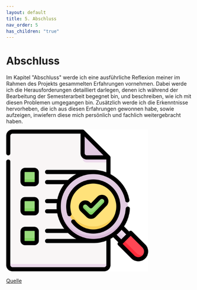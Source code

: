 ```yaml
---
layout: default
title: 5. Abschluss
nav_order: 5
has_children: "true"
---
```

# Abschluss

Im Kapitel "Abschluss" werde ich eine ausführliche Reflexion meiner im Rahmen des Projekts gesammelten Erfahrungen vornehmen. Dabei werde ich die Herausforderungen detailliert darlegen, denen ich während der Bearbeitung der Semesterarbeit begegnet bin, und beschreiben, wie ich mit diesen Problemen umgegangen bin. Zusätzlich werde ich die Erkenntnisse hervorheben, die ich aus diesen Erfahrungen gewonnen habe, sowie aufzeigen, inwiefern diese mich persönlich und fachlich weitergebracht haben.

![Abschluss](../../ressources/images/abschluss.png)

[Quelle](../Quellverzeichnis/index.md#abschluss) 